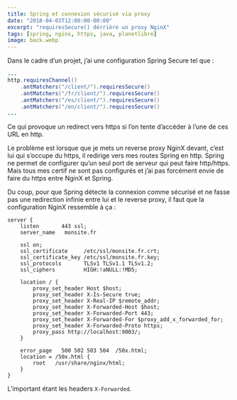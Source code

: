 ```yaml
---
title: Spring et connexion sécurisé via proxy
date: "2018-04-03T12:00:00-00:00"
excerpt: "requiresSecure() dérrière un proxy NginX"
tags: [spring, nginx, https, java, planetlibre]
image: back.webp
---
```


Dans le cadre d’un projet, j’ai une configuration Spring Secure tel que :

``` java
...
http.requiresChannel()
    .antMatchers("/client/").requiresSecure()
    .antMatchers("/fr/client/").requiresSecure()
    .antMatchers("/es/client/").requiresSecure()
    .antMatchers("/en/client/").requiresSecure()
...
```

Ce qui provoque un redirect vers https si l’on tente d’accéder à l’une de ces URL en http.

Le problème est lorsque que je mets un reverse proxy NginX devant, c’est lui qui s’occupe du https, il redirige vers mes routes Spring en http. Spring ne permet de configurer qu’un seul port de serveur qui peut faire http/https. Mais tous mes certif ne sont pas configurés et j’ai pas forcément envie de faire du https entre NginX et Spring. 

Du coup, pour que Spring détecte la connexion comme sécurisé et ne fasse pas une redirection infinie entre lui et le reverse proxy, il faut que la configuration NginX ressemble à ça :

``` nginx
server {
    listen       443 ssl;
    server_name   monsite.fr

    ssl on;
    ssl_certificate     /etc/ssl/monsite.fr.crt;
    ssl_certificate_key /etc/ssl/monsite.fr.key;
    ssl_protocols       TLSv1 TLSv1.1 TLSv1.2;
    ssl_ciphers         HIGH:!aNULL:!MD5;

    location / {
        proxy_set_header Host $host;
        proxy_set_header X-Is-Secure true;
        proxy_set_header X-Real-IP $remote_addr;
        proxy_set_header X-Forwarded-Host $host;
        proxy_set_header X-Forwarded-Port 443;
        proxy_set_header X-Forwarded-For $proxy_add_x_forwarded_for;
        proxy_set_header X-Forwarded-Proto https;
        proxy_pass http://localhost:9003/;
    }

    error_page   500 502 503 504  /50x.html;
    location = /50x.html {
        root   /usr/share/nginx/html;
    }
}
```

L’important étant les headers `X-Forwarded`.